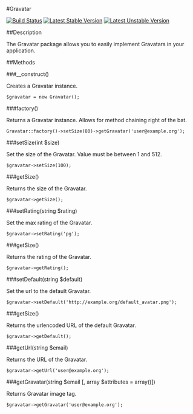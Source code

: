 #Gravatar

[![Build Status](https://travis-ci.org/squareinsider/gravatar.png)](https://travis-ci.org/squareinsider/gravatar)
[![Latest Stable Version](https://poser.pugx.org/sqin/gravatar/v/stable.png)](https://packagist.org/packages/sqin/gravatar)
[![Latest Unstable Version](https://poser.pugx.org/sqin/gravatar/v/unstable.png)](https://packagist.org/packages/sqin/gravatar)

##Description

The Gravatar package allows you to easily implement Gravatars in your application.

##Methods

###__construct()

Creates a Gravatar instance.

    $gravatar = new Gravatar();

###factory()

Returns a Gravatar instance. Allows for method chaining right of the bat.

    Gravatar::factory()->setSize(80)->getGravatar('user@example.org');

###setSize(int $size)

Set the size of the Gravatar. Value must be between 1 and 512.

    $gravatar->setSize(100);

###getSize()

Returns the size of the Gravatar.

    $gravatar->getSize();

###setRating(string $rating)

Set the max rating of the Gravatar.

    $gravatar->setRating('pg');

###getSize()

Returns the rating of the Gravatar.

    $gravatar->getRating();

###setDefault(string $default)

Set the url to the default Gravatar.

    $gravatar->setDefault('http://example.org/default_avatar.png');

###getSize()

Returns the urlencoded URL of the default Gravatar.

    $gravatar->getDefault();

###getUrl(string $email)

Returns the URL of the Gravatar.

    $gravatar->getUrl('user@example.org');

###getGravatar(string $email [, array $attributes = array()])

Returns Gravatar image tag.

    $gravatar->getGravatar('user@example.org');
